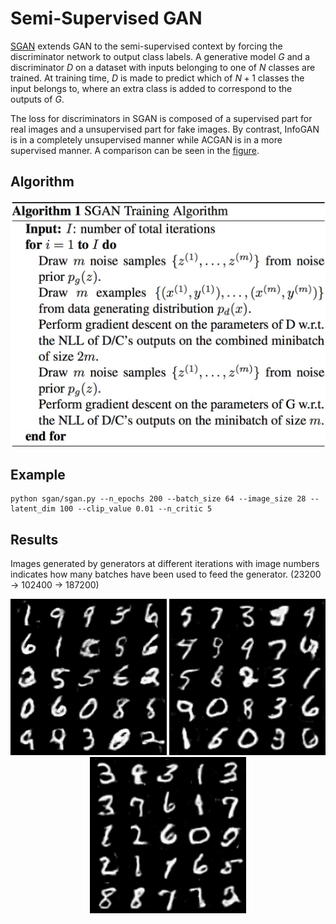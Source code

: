 # Semi-Supervised GAN
[SGAN](https://arxiv.org/abs/1606.01583) extends GAN to the semi-supervised context by forcing the discriminator network to output class labels. A generative model $G$ and a discriminator $D$ on a dataset with inputs belonging to one of $N$ classes are trained. At training time, $D$ is made to predict which of $N+1$ classes the input belongs to, where an extra class is added to correspond to the outputs of $G$.

The loss for discriminators in SGAN is composed of a supervised part for real images and a unsupervised part for fake images. By contrast, InfoGAN is in a completely unsupervised manner while ACGAN is in a more supervised manner. A comparison can be seen in the [figure](https://github.com/lx10077/ganpy/blob/master/acgan/images/acgan1.png).

## Algorithm
<p align="middle">
    <img src="images/sgan.jpg" />
</p>

## Example
```
python sgan/sgan.py --n_epochs 200 --batch_size 64 --image_size 28 --latent_dim 100 --clip_value 0.01 --n_critic 5
```

## Results
Images generated by generators at different iterations with image numbers indicates how many batches have been used to feed the generator. (23200 -> 102400 -> 187200)
<p align="middle">
    <img src="images/23200.png" width="250" />
    <img src="images/102400.png" width="250" />
    <img src="images/187200.png" width="250" />
</p>
